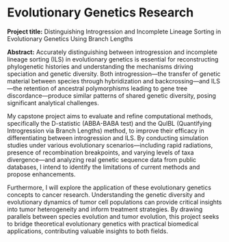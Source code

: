 # Evolutionary Genetics Research

**Project title:** Distinguishing Introgression and Incomplete Lineage Sorting in Evolutionary Genetics Using Branch Lengths

**Abstract:** Accurately distinguishing between introgression and incomplete lineage sorting (ILS) in evolutionary genetics is essential for reconstructing phylogenetic histories and understanding the mechanisms driving speciation and genetic diversity. Both introgression—the transfer of genetic material between species through hybridization and backcrossing—and ILS—the retention of ancestral polymorphisms leading to gene tree discordance—produce similar patterns of shared genetic diversity, posing significant analytical challenges.

My capstone project aims to evaluate and refine computational methods, specifically the D-statistic (ABBA-BABA test) and the QuIBL (Quantifying Introgression via Branch Lengths) method, to improve their efficacy in differentiating between introgression and ILS. By conducting simulation studies under various evolutionary scenarios—including rapid radiations, presence of recombination breakpoints, and varying levels of taxa divergence—and analyzing real genetic sequence data from public databases, I intend to identify the limitations of current methods and propose enhancements.

Furthermore, I will explore the application of these evolutionary genetics concepts to cancer research. Understanding the genetic diversity and evolutionary dynamics of tumor cell populations can provide critical insights into tumor heterogeneity and inform treatment strategies. By drawing parallels between species evolution and tumor evolution, this project seeks to bridge theoretical evolutionary genetics with practical biomedical applications, contributing valuable insights to both fields.
